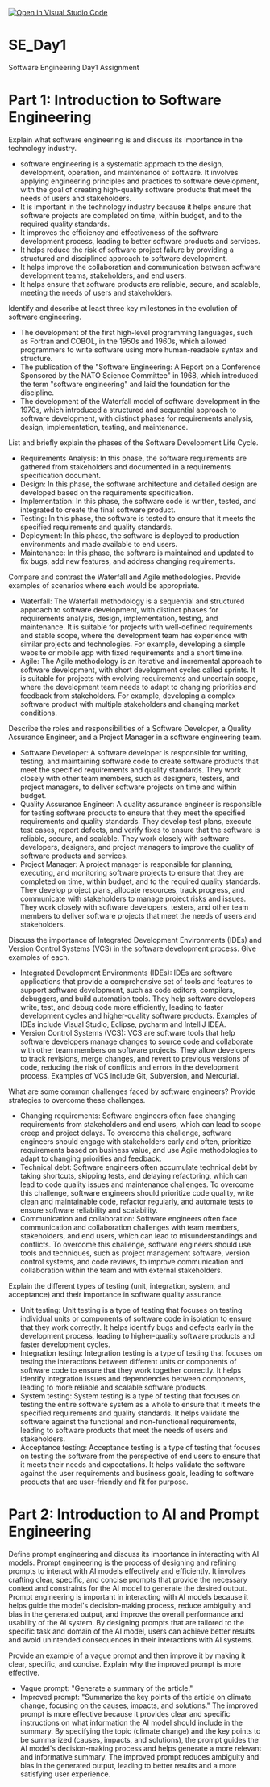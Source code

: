 [![Open in Visual Studio Code](https://classroom.github.com/assets/open-in-vscode-2e0aaae1b6195c2367325f4f02e2d04e9abb55f0b24a779b69b11b9e10269abc.svg)](https://classroom.github.com/online_ide?assignment_repo_id=15563518&assignment_repo_type=AssignmentRepo)
# SE_Day1
Software Engineering Day1 Assignment

# Part 1: Introduction to Software Engineering

Explain what software engineering is and discuss its importance in the technology industry.
- software engineering is a systematic approach to the design, development, operation, and maintenance of software. It involves applying engineering principles and practices to software development, with the goal of creating high-quality software products that meet the needs of users and stakeholders.
- It is important in the technology industry because it helps ensure that software projects are completed on time, within budget, and to the required quality standards.
- It improves the efficiency and effectiveness of the software development process, leading to better software products and services.
- It helps reduce the risk of software project failure by providing a structured and disciplined approach to software development.
- It helps improve the collaboration and communication between software development teams, stakeholders, and end users.
- It helps ensure that software products are reliable, secure, and scalable, meeting the needs of users and stakeholders.

Identify and describe at least three key milestones in the evolution of software engineering.
- The development of the first high-level programming languages, such as Fortran and COBOL, in the 1950s and 1960s, which allowed programmers to write software using more human-readable syntax and structure.
- The publication of the "Software Engineering: A Report on a Conference Sponsored by the NATO Science Committee" in 1968, which introduced the term "software engineering" and laid the foundation for the discipline.
- The development of the Waterfall model of software development in the 1970s, which introduced a structured and sequential approach to software development, with distinct phases for requirements analysis, design, implementation, testing, and maintenance.

List and briefly explain the phases of the Software Development Life Cycle.
- Requirements Analysis: In this phase, the software requirements are gathered from stakeholders and documented in a requirements specification document.
- Design: In this phase, the software architecture and detailed design are developed based on the requirements specification.
- Implementation: In this phase, the software code is written, tested, and integrated to create the final software product.
- Testing: In this phase, the software is tested to ensure that it meets the specified requirements and quality standards.
- Deployment: In this phase, the software is deployed to production environments and made available to end users.
- Maintenance: In this phase, the software is maintained and updated to fix bugs, add new features, and address changing requirements.

Compare and contrast the Waterfall and Agile methodologies. Provide examples of scenarios where each would be appropriate.
- Waterfall: The Waterfall methodology is a sequential and structured approach to software development, with distinct phases for requirements analysis, design, implementation, testing, and maintenance. It is suitable for projects with well-defined requirements and stable scope, where the development team has experience with similar projects and technologies. For example, developing a simple website or mobile app with fixed requirements and a short timeline.
- Agile: The Agile methodology is an iterative and incremental approach to software development, with short development cycles called sprints. It is suitable for projects with evolving requirements and uncertain scope, where the development team needs to adapt to changing priorities and feedback from stakeholders. For example, developing a complex software product with multiple stakeholders and changing market conditions.

Describe the roles and responsibilities of a Software Developer, a Quality Assurance Engineer, and a Project Manager in a software engineering team.
- Software Developer: A software developer is responsible for writing, testing, and maintaining software code to create software products that meet the specified requirements and quality standards. They work closely with other team members, such as designers, testers, and project managers, to deliver software projects on time and within budget.
- Quality Assurance Engineer: A quality assurance engineer is responsible for testing software products to ensure that they meet the specified requirements and quality standards. They develop test plans, execute test cases, report defects, and verify fixes to ensure that the software is reliable, secure, and scalable. They work closely with software developers, designers, and project managers to improve the quality of software products and services.
- Project Manager: A project manager is responsible for planning, executing, and monitoring software projects to ensure that they are completed on time, within budget, and to the required quality standards. They develop project plans, allocate resources, track progress, and communicate with stakeholders to manage project risks and issues. They work closely with software developers, testers, and other team members to deliver software projects that meet the needs of users and stakeholders.

Discuss the importance of Integrated Development Environments (IDEs) and Version Control Systems (VCS) in the software development process. Give examples of each.
- Integrated Development Environments (IDEs): IDEs are software applications that provide a comprehensive set of tools and features to support software development, such as code editors, compilers, debuggers, and build automation tools. They help software developers write, test, and debug code more efficiently, leading to faster development cycles and higher-quality software products. Examples of IDEs include Visual Studio, Eclipse, pycharm and IntelliJ IDEA.
- Version Control Systems (VCS): VCS are software tools that help software developers manage changes to source code and collaborate with other team members on software projects. They allow developers to track revisions, merge changes, and revert to previous versions of code, reducing the risk of conflicts and errors in the development process. Examples of VCS include Git, Subversion, and Mercurial.

What are some common challenges faced by software engineers? Provide strategies to overcome these challenges.
- Changing requirements: Software engineers often face changing requirements from stakeholders and end users, which can lead to scope creep and project delays. To overcome this challenge, software engineers should engage with stakeholders early and often, prioritize requirements based on business value, and use Agile methodologies to adapt to changing priorities and feedback.
- Technical debt: Software engineers often accumulate technical debt by taking shortcuts, skipping tests, and delaying refactoring, which can lead to code quality issues and maintenance challenges. To overcome this challenge, software engineers should prioritize code quality, write clean and maintainable code, refactor regularly, and automate tests to ensure software reliability and scalability.
- Communication and collaboration: Software engineers often face communication and collaboration challenges with team members, stakeholders, and end users, which can lead to misunderstandings and conflicts. To overcome this challenge, software engineers should use tools and techniques, such as project management software, version control systems, and code reviews, to improve communication and collaboration within the team and with external stakeholders.

Explain the different types of testing (unit, integration, system, and acceptance) and their importance in software quality assurance.
- Unit testing: Unit testing is a type of testing that focuses on testing individual units or components of software code in isolation to ensure that they work correctly. It helps identify bugs and defects early in the development process, leading to higher-quality software products and faster development cycles.
- Integration testing: Integration testing is a type of testing that focuses on testing the interactions between different units or components of software code to ensure that they work together correctly. It helps identify integration issues and dependencies between components, leading to more reliable and scalable software products.
- System testing: System testing is a type of testing that focuses on testing the entire software system as a whole to ensure that it meets the specified requirements and quality standards. It helps validate the software against the functional and non-functional requirements, leading to software products that meet the needs of users and stakeholders.
- Acceptance testing: Acceptance testing is a type of testing that focuses on testing the software from the perspective of end users to ensure that it meets their needs and expectations. It helps validate the software against the user requirements and business goals, leading to software products that are user-friendly and fit for purpose.

# Part 2: Introduction to AI and Prompt Engineering

Define prompt engineering and discuss its importance in interacting with AI models.
Prompt engineering is the process of designing and refining prompts to interact with AI models effectively and efficiently. It involves crafting clear, specific, and concise prompts that provide the necessary context and constraints for the AI model to generate the desired output. Prompt engineering is important in interacting with AI models because it helps guide the model's decision-making process, reduce ambiguity and bias in the generated output, and improve the overall performance and usability of the AI system. By designing prompts that are tailored to the specific task and domain of the AI model, users can achieve better results and avoid unintended consequences in their interactions with AI systems.

Provide an example of a vague prompt and then improve it by making it clear, specific, and concise. Explain why the improved prompt is more effective.
- Vague prompt: "Generate a summary of the article."
- Improved prompt: "Summarize the key points of the article on climate change, focusing on the causes, impacts, and solutions."
The improved prompt is more effective because it provides clear and specific instructions on what information the AI model should include in the summary. By specifying the topic (climate change) and the key points to be summarized (causes, impacts, and solutions), the prompt guides the AI model's decision-making process and helps generate a more relevant and informative summary. The improved prompt reduces ambiguity and bias in the generated output, leading to better results and a more satisfying user experience.
